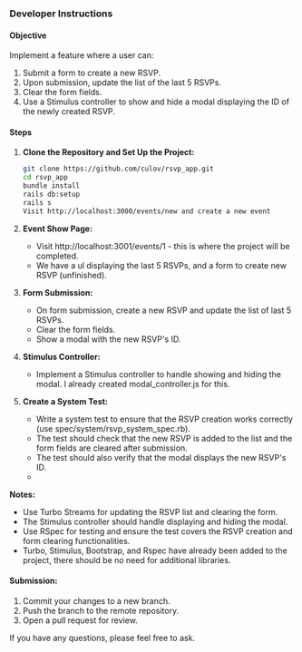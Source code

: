 ### Developer Instructions

#### Objective
Implement a feature where a user can:
1. Submit a form to create a new RSVP.
2. Upon submission, update the list of the last 5 RSVPs.
3. Clear the form fields.
4. Use a Stimulus controller to show and hide a modal displaying the ID of the newly created RSVP.

#### Steps

1. **Clone the Repository and Set Up the Project:**
   ```bash
   git clone https://github.com/culov/rsvp_app.git
   cd rsvp_app
   bundle install
   rails db:setup
   rails s
   Visit http://localhost:3000/events/new and create a new event
   
2. **Event Show Page:**
   - Visit http://localhost:3001/events/1 - this is where the project will be completed.
   - We have a ul displaying the last 5 RSVPs, and a form to create new RSVP (unfinished).
     
3. **Form Submission:**
   - On form submission, create a new RSVP and update the list of last 5 RSVPs.
   - Clear the form fields.
   - Show a modal with the new RSVP's ID.

4. **Stimulus Controller:**
   - Implement a Stimulus controller to handle showing and hiding the modal. I already created modal_controller.js for this.

5. **Create a System Test:**
   - Write a system test to ensure that the RSVP creation works correctly (use spec/system/rsvp_system_spec.rb).
   - The test should check that the new RSVP is added to the list and the form fields are cleared after submission.
   - The test should also verify that the modal displays the new RSVP's ID.
   - 
**Notes:**
- Use Turbo Streams for updating the RSVP list and clearing the form.
- The Stimulus controller should handle displaying and hiding the modal.
- Use RSpec for testing and ensure the test covers the RSVP creation and form clearing functionalities.
- Turbo, Stimulus, Bootstrap, and Rspec have already been added to the project, there should be no need for additional libraries. 

#### Submission:
1. Commit your changes to a new branch.
2. Push the branch to the remote repository.
3. Open a pull request for review.

If you have any questions, please feel free to ask.
